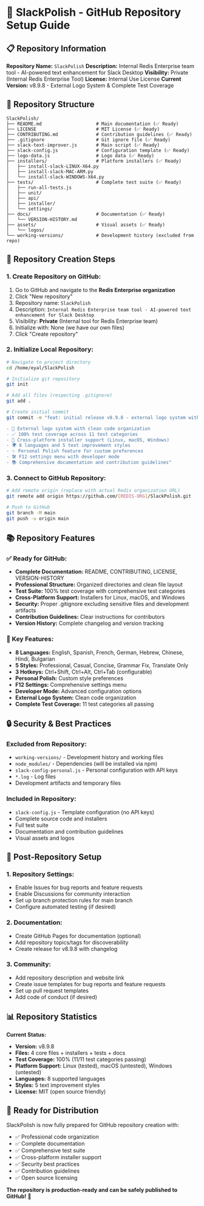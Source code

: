 # 🚀 SlackPolish - GitHub Repository Setup Guide

## 📋 Repository Information

**Repository Name:** `SlackPolish`
**Description:** Internal Redis Enterprise team tool - AI-powered text enhancement for Slack Desktop
**Visibility:** Private (Internal Redis Enterprise Tool)
**License:** Internal Use License
**Current Version:** v8.9.8 - External Logo System & Complete Test Coverage

## 📁 Repository Structure

```
SlackPolish/
├── README.md                    # Main documentation (✅ Ready)
├── LICENSE                      # MIT License (✅ Ready)
├── CONTRIBUTING.md              # Contribution guidelines (✅ Ready)
├── .gitignore                   # Git ignore file (✅ Ready)
├── slack-text-improver.js       # Main script (✅ Ready)
├── slack-config.js              # Configuration template (✅ Ready)
├── logo-data.js                 # Logo data (✅ Ready)
├── installers/                  # Platform installers (✅ Ready)
│   ├── install-slack-LINUX-X64.py
│   ├── install-slack-MAC-ARM.py
│   └── install-slack-WINDOWS-X64.py
├── tests/                       # Complete test suite (✅ Ready)
│   ├── run-all-tests.js
│   ├── unit/
│   ├── api/
│   ├── installer/
│   └── settings/
├── docs/                        # Documentation (✅ Ready)
│   └── VERSION-HISTORY.md
├── assets/                      # Visual assets (✅ Ready)
│   └── logos/
└── working-versions/            # Development history (excluded from repo)
```

## 🎯 Repository Creation Steps

### **1. Create Repository on GitHub:**
1. Go to GitHub and navigate to the **Redis Enterprise organization**
2. Click "New repository"
3. Repository name: `SlackPolish`
4. Description: `Internal Redis Enterprise team tool - AI-powered text enhancement for Slack Desktop`
5. Visibility: **Private** (Internal tool for Redis Enterprise team)
6. Initialize with: None (we have our own files)
7. Click "Create repository"

### **2. Initialize Local Repository:**
```bash
# Navigate to project directory
cd /home/eyal/SlackPolish

# Initialize git repository
git init

# Add all files (respecting .gitignore)
git add .

# Create initial commit
git commit -m "feat: initial release v8.9.8 - external logo system with 100% test coverage

- 🎨 External logo system with clean code organization
- ✅ 100% test coverage across 11 test categories
- 🔧 Cross-platform installer support (Linux, macOS, Windows)
- 🌍 8 languages and 5 text improvement styles
- ✨ Personal Polish feature for custom preferences
- 🛠️ F12 settings menu with developer mode
- 📚 Comprehensive documentation and contribution guidelines"
```

### **3. Connect to GitHub Repository:**
```bash
# Add remote origin (replace with actual Redis organization URL)
git remote add origin https://github.com/[REDIS-ORG]/SlackPolish.git

# Push to GitHub
git branch -M main
git push -u origin main
```

## 📚 Repository Features

### **✅ Ready for GitHub:**
- **Complete Documentation:** README, CONTRIBUTING, LICENSE, VERSION-HISTORY
- **Professional Structure:** Organized directories and clean file layout
- **Test Suite:** 100% test coverage with comprehensive test categories
- **Cross-Platform Support:** Installers for Linux, macOS, and Windows
- **Security:** Proper .gitignore excluding sensitive files and development artifacts
- **Contribution Guidelines:** Clear instructions for contributors
- **Version History:** Complete changelog and version tracking

### **🎯 Key Features:**
- **8 Languages:** English, Spanish, French, German, Hebrew, Chinese, Hindi, Bulgarian
- **5 Styles:** Professional, Casual, Concise, Grammar Fix, Translate Only
- **3 Hotkeys:** Ctrl+Shift, Ctrl+Alt, Ctrl+Tab (configurable)
- **Personal Polish:** Custom style preferences
- **F12 Settings:** Comprehensive settings menu
- **Developer Mode:** Advanced configuration options
- **External Logo System:** Clean code organization
- **Complete Test Coverage:** 11 test categories all passing

## 🔒 Security & Best Practices

### **Excluded from Repository:**
- `working-versions/` - Development history and working files
- `node_modules/` - Dependencies (will be installed via npm)
- `slack-config-personal.js` - Personal configuration with API keys
- `*.log` - Log files
- Development artifacts and temporary files

### **Included in Repository:**
- `slack-config.js` - Template configuration (no API keys)
- Complete source code and installers
- Full test suite
- Documentation and contribution guidelines
- Visual assets and logos

## 🚀 Post-Repository Setup

### **1. Repository Settings:**
- Enable Issues for bug reports and feature requests
- Enable Discussions for community interaction
- Set up branch protection rules for main branch
- Configure automated testing (if desired)

### **2. Documentation:**
- Create GitHub Pages for documentation (optional)
- Add repository topics/tags for discoverability
- Create release for v8.9.8 with changelog

### **3. Community:**
- Add repository description and website link
- Create issue templates for bug reports and feature requests
- Set up pull request templates
- Add code of conduct (if desired)

## 📊 Repository Statistics

**Current Status:**
- **Version:** v8.9.8
- **Files:** 4 core files + installers + tests + docs
- **Test Coverage:** 100% (11/11 test categories passing)
- **Platform Support:** Linux (tested), macOS (untested), Windows (untested)
- **Languages:** 8 supported languages
- **Styles:** 5 text improvement styles
- **License:** MIT (open source friendly)

## 🎯 Ready for Distribution

SlackPolish is now fully prepared for GitHub repository creation with:
- ✅ Professional code organization
- ✅ Complete documentation
- ✅ Comprehensive test suite
- ✅ Cross-platform installer support
- ✅ Security best practices
- ✅ Contribution guidelines
- ✅ Open source licensing

**The repository is production-ready and can be safely published to GitHub!** 🚀
